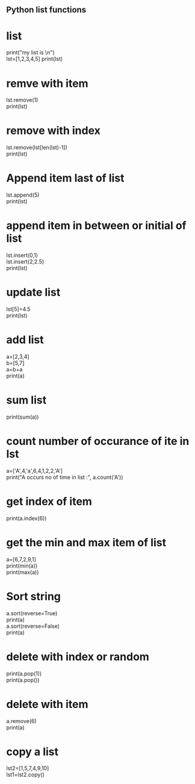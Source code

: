 ## Python list functions

# list
print("my list is \n") <br />
lst=[1,2,3,4,5]
print(lst)
# remve with item
lst.remove(1) <br />
print(lst)
# remove with index
lst.remove(lst[len(lst)-1]) <br />
print(lst)
# Append item last of list
lst.append(5) <br />
print(lst)
# append item in between or initial of list
lst.insert(0,1) <br />
lst.insert(2,2.5) <br />
print(lst)
# update list
lst[5]=4.5 <br />
print(lst)
# add list
a=[2,3,4] <br />
b=[5,7] <br />
a=b+a <br />
print(a)
# sum list
print(sum(a))
# count number of occurance of ite in lst
a=['A',4,'a',6,4,1,2,2,'A'] <br />
print("A occurs no of time in list :", a.count('A'))
# get index of item
print(a.index(6))
# get the min and max item of list
a=[6,7,2,9,1] <br />
print(min(a)) <br />
print(max(a))

# Sort string
a.sort(reverse=True) <br />
print(a) <br />
a.sort(reverse=False) <br />
print(a)

#  delete with index or random
print(a.pop(1)) <br />
print(a.pop())

# delete with item
a.remove(6) <br />
print(a)

# copy a list
lst2=[1,5,7,4,9,10] <br />
lst1=lst2.copy()
